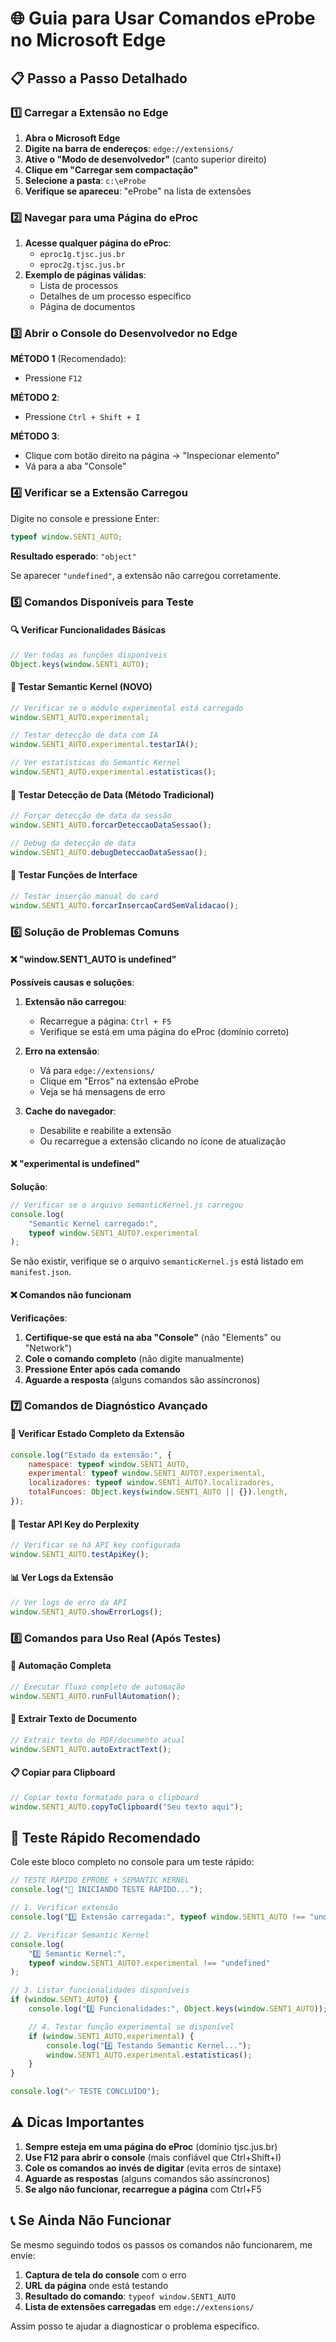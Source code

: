 # 🌐 Guia para Usar Comandos eProbe no Microsoft Edge

## 📋 Passo a Passo Detalhado

### 1️⃣ Carregar a Extensão no Edge

1. **Abra o Microsoft Edge**
2. **Digite na barra de endereços**: `edge://extensions/`
3. **Ative o "Modo de desenvolvedor"** (canto superior direito)
4. **Clique em "Carregar sem compactação"**
5. **Selecione a pasta**: `c:\eProbe`
6. **Verifique se apareceu**: "eProbe" na lista de extensões

### 2️⃣ Navegar para uma Página do eProc

1. **Acesse qualquer página do eProc**:
    - `eproc1g.tjsc.jus.br`
    - `eproc2g.tjsc.jus.br`
2. **Exemplo de páginas válidas**:
    - Lista de processos
    - Detalhes de um processo específico
    - Página de documentos

### 3️⃣ Abrir o Console do Desenvolvedor no Edge

**MÉTODO 1** (Recomendado):

-   Pressione `F12`

**MÉTODO 2**:

-   Pressione `Ctrl + Shift + I`

**MÉTODO 3**:

-   Clique com botão direito na página → "Inspecionar elemento"
-   Vá para a aba "Console"

### 4️⃣ Verificar se a Extensão Carregou

Digite no console e pressione Enter:

```javascript
typeof window.SENT1_AUTO;
```

**Resultado esperado**: `"object"`

Se aparecer `"undefined"`, a extensão não carregou corretamente.

### 5️⃣ Comandos Disponíveis para Teste

#### 🔍 Verificar Funcionalidades Básicas

```javascript
// Ver todas as funções disponíveis
Object.keys(window.SENT1_AUTO);
```

#### 🧠 Testar Semantic Kernel (NOVO)

```javascript
// Verificar se o módulo experimental está carregado
window.SENT1_AUTO.experimental;
```

```javascript
// Testar detecção de data com IA
window.SENT1_AUTO.experimental.testarIA();
```

```javascript
// Ver estatísticas do Semantic Kernel
window.SENT1_AUTO.experimental.estatisticas();
```

#### 📅 Testar Detecção de Data (Método Tradicional)

```javascript
// Forçar detecção de data da sessão
window.SENT1_AUTO.forcarDeteccaoDataSessao();
```

```javascript
// Debug da detecção de data
window.SENT1_AUTO.debugDeteccaoDataSessao();
```

#### 🔧 Testar Funções de Interface

```javascript
// Testar inserção manual do card
window.SENT1_AUTO.forcarInsercaoCardSemValidacao();
```

### 6️⃣ Solução de Problemas Comuns

#### ❌ "window.SENT1_AUTO is undefined"

**Possíveis causas e soluções**:

1. **Extensão não carregou**:

    - Recarregue a página: `Ctrl + F5`
    - Verifique se está em uma página do eProc (domínio correto)

2. **Erro na extensão**:

    - Vá para `edge://extensions/`
    - Clique em "Erros" na extensão eProbe
    - Veja se há mensagens de erro

3. **Cache do navegador**:
    - Desabilite e reabilite a extensão
    - Ou recarregue a extensão clicando no ícone de atualização

#### ❌ "experimental is undefined"

**Solução**:

```javascript
// Verificar se o arquivo semanticKernel.js carregou
console.log(
    "Semantic Kernel carregado:",
    typeof window.SENT1_AUTO?.experimental
);
```

Se não existir, verifique se o arquivo `semanticKernel.js` está listado em `manifest.json`.

#### ❌ Comandos não funcionam

**Verificações**:

1. **Certifique-se que está na aba "Console"** (não "Elements" ou "Network")
2. **Cole o comando completo** (não digite manualmente)
3. **Pressione Enter após cada comando**
4. **Aguarde a resposta** (alguns comandos são assíncronos)

### 7️⃣ Comandos de Diagnóstico Avançado

#### 🔬 Verificar Estado Completo da Extensão

```javascript
console.log("Estado da extensão:", {
    namespace: typeof window.SENT1_AUTO,
    experimental: typeof window.SENT1_AUTO?.experimental,
    localizadores: typeof window.SENT1_AUTO?.localizadores,
    totalFuncoes: Object.keys(window.SENT1_AUTO || {}).length,
});
```

#### 🧪 Testar API Key do Perplexity

```javascript
// Verificar se há API key configurada
window.SENT1_AUTO.testApiKey();
```

#### 📊 Ver Logs da Extensão

```javascript
// Ver logs de erro da API
window.SENT1_AUTO.showErrorLogs();
```

### 8️⃣ Comandos para Uso Real (Após Testes)

#### 🚀 Automação Completa

```javascript
// Executar fluxo completo de automação
window.SENT1_AUTO.runFullAutomation();
```

#### 📄 Extrair Texto de Documento

```javascript
// Extrair texto do PDF/documento atual
window.SENT1_AUTO.autoExtractText();
```

#### 📋 Copiar para Clipboard

```javascript
// Copiar texto formatado para o clipboard
window.SENT1_AUTO.copyToClipboard("Seu texto aqui");
```

## 🎯 Teste Rápido Recomendado

Cole este bloco completo no console para um teste rápido:

```javascript
// TESTE RÁPIDO EPROBE + SEMANTIC KERNEL
console.log("🧪 INICIANDO TESTE RÁPIDO...");

// 1. Verificar extensão
console.log("1️⃣ Extensão carregada:", typeof window.SENT1_AUTO !== "undefined");

// 2. Verificar Semantic Kernel
console.log(
    "2️⃣ Semantic Kernel:",
    typeof window.SENT1_AUTO?.experimental !== "undefined"
);

// 3. Listar funcionalidades disponíveis
if (window.SENT1_AUTO) {
    console.log("3️⃣ Funcionalidades:", Object.keys(window.SENT1_AUTO));

    // 4. Testar função experimental se disponível
    if (window.SENT1_AUTO.experimental) {
        console.log("4️⃣ Testando Semantic Kernel...");
        window.SENT1_AUTO.experimental.estatisticas();
    }
}

console.log("✅ TESTE CONCLUÍDO");
```

## ⚠️ Dicas Importantes

1. **Sempre esteja em uma página do eProc** (domínio tjsc.jus.br)
2. **Use F12 para abrir o console** (mais confiável que Ctrl+Shift+I)
3. **Cole os comandos ao invés de digitar** (evita erros de sintaxe)
4. **Aguarde as respostas** (alguns comandos são assíncronos)
5. **Se algo não funcionar, recarregue a página** com Ctrl+F5

## 📞 Se Ainda Não Funcionar

Se mesmo seguindo todos os passos os comandos não funcionarem, me envie:

1. **Captura de tela do console** com o erro
2. **URL da página** onde está testando
3. **Resultado do comando**: `typeof window.SENT1_AUTO`
4. **Lista de extensões carregadas** em `edge://extensions/`

Assim posso te ajudar a diagnosticar o problema específico.
